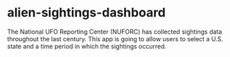 # alien-sightings-dashboard

The National UFO Reporting Center (NUFORC) has collected sightings data throughout the last century. This app is going to allow users to select a U.S. state and a time period in which the sightings occurred.
